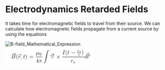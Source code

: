 # Electrodynamics Retarded Fields
<p>It takes time for electromagnetic fields to travel from their source.  We can calculate how electromagnetic fields propagate from a current source by using the equations </p>
<img width="278" alt="B-field_Mathematical_Expression" src="https://user-images.githubusercontent.com/65369193/111409267-9bb4ad80-86a4-11eb-8642-0d3f160c6ab6.png">
<img width="278" alt="B-field_Mathematical_Expression" src="Images/B-Field_Mathematical_Expression.png">


